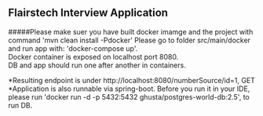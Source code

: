 ## Flairstech Interview Application 
#####Please make suer you have built docker imamge and the project with command 'mvn clean install -Pdocker'
Please go to folder src/main/docker and run app with: 'docker-compose up'.\
Docker container is exposed on localhost port 8080.\
DB and app should run one after another in containers.

*Resulting endpoint is under http://localhost:8080/numberSource/id=1, GET \
*Application is also runnable via spring-boot. Before you run it in your IDE, please run 'docker run -d -p 5432:5432 ghusta/postgres-world-db:2.5', to run DB.  
